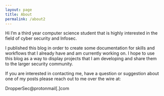 ```yaml
---
layout: page
title: About
permalink: /about2
---
```









Hi I’m a third year computer science student that is highly interested in the field of cyber security and Infosec.

I published this blog in order to create some documentation for skills and workflows that I already have and am currently working on. I hope to use this blog as a way to display projects that I am developing and share them to the larger security community.

If you are interested in contacting me, have a question or suggestion about one of my posts please reach out to me over the wire at:


DropperSec@protonmail[.]com
